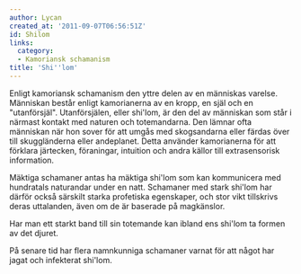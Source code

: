 ```yaml
---
author: Lycan
created_at: '2011-09-07T06:56:51Z'
id: Shilom
links:
  category:
  - Kamoriansk schamanism
title: 'Shi''lom'
---
```


Enligt kamoriansk schamanism den yttre delen av en människas varelse. Människan består enligt
kamorianerna av en kropp, en själ och en "utanförsjäl". Utanförsjälen, eller shi'lom, är den del av
människan som står i närmast kontakt med naturen och totemandarna. Den lämnar ofta människan när hon
sover för att umgås med skogsandarna eller färdas över till skuggländerna eller andeplanet. Detta
använder kamorianerna för att förklara järtecken, föraningar, intuition och andra källor till
extrasensorisk information.

Mäktiga schamaner antas ha mäktiga shi'lom som kan kommunicera med hundratals naturandar under en
natt. Schamaner med stark shi'lom har därför också särskilt starka profetiska egenskaper, och stor
vikt tillskrivs deras uttalanden, även om de är baserade på magkänslor.

Har man ett starkt band till sin totemande kan ibland ens shi'lom ta formen av det djuret.

På senare tid har flera namnkunniga schamaner varnat för att något har jagat och infekterat shi'lom.